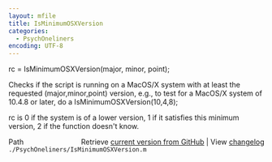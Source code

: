 ```yaml
---
layout: mfile
title: IsMinimumOSXVersion
categories:
  - PsychOneliners
encoding: UTF-8
---
```


rc = IsMinimumOSXVersion(major, minor, point);

Checks if the script is running on a MacOS/X system with at least the
requested (major,minor,point) version, e.g., to test for a MacOS/X system
of 10.4.8 or later, do a IsMinimumOSXVersion(10,4,8);

rc is 0 if the system is of a lower version, 1 if it satisfies this
minimum version, 2 if the function doesn't know.


<div class="code_header" style="text-align:right;">
  <span style="float:left;">Path&nbsp;&nbsp;</span> <span class="counter">Retrieve <a href=
  "https://raw.github.com/Psychtoolbox-3/Psychtoolbox-3/beta/./PsychOneliners/IsMinimumOSXVersion.m">current version from GitHub</a> | View <a href=
  "https://github.com/Psychtoolbox-3/Psychtoolbox-3/commits/beta/./PsychOneliners/IsMinimumOSXVersion.m">changelog</a></span>
</div>
<div class="code">
  <code>./PsychOneliners/IsMinimumOSXVersion.m</code>
</div>
